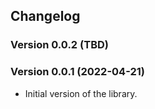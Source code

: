 ## Changelog

### Version 0.0.2 (TBD)

### Version 0.0.1 (2022-04-21)

- Initial version of the library.